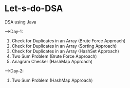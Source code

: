 # Let-s-do-DSA
DSA using Java

-->Day-1:
1. Check for Duplicates in an Array (Brute Force Approach)
2. Check for Duplicates in an Array (Sorting Approach)
3. Check for Duplicates in an Array (HashSet Approach)
4. Two Sum Problem (Brute Force Approach)
5. Anagram Checker (HashMap Approach)

-->Day-2:
1. Two Sum Problem (HashMap Approach)
